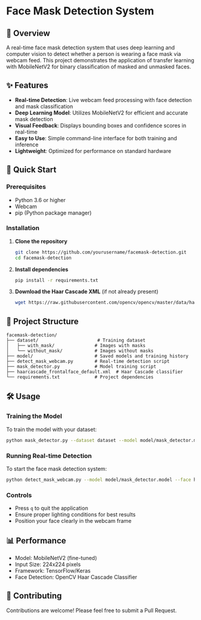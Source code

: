 # Face Mask Detection System

## 📌 Overview
A real-time face mask detection system that uses deep learning and computer vision to detect whether a person is wearing a face mask via webcam feed. This project demonstrates the application of transfer learning with MobileNetV2 for binary classification of masked and unmasked faces.

## ✨ Features
- **Real-time Detection**: Live webcam feed processing with face detection and mask classification
- **Deep Learning Model**: Utilizes MobileNetV2 for efficient and accurate mask detection
- **Visual Feedback**: Displays bounding boxes and confidence scores in real-time
- **Easy to Use**: Simple command-line interface for both training and inference
- **Lightweight**: Optimized for performance on standard hardware

## 🚀 Quick Start

### Prerequisites
- Python 3.6 or higher
- Webcam
- pip (Python package manager)

### Installation
1. **Clone the repository**
   ```bash
   git clone https://github.com/yourusername/facemask-detection.git
   cd facemask-detection
   ```

2. **Install dependencies**
   ```bash
   pip install -r requirements.txt
   ```

3. **Download the Haar Cascade XML** (if not already present)
   ```bash
   wget https://raw.githubusercontent.com/opencv/opencv/master/data/haarcascades/haarcascade_frontalface_default.xml
   ```

## 📂 Project Structure
```
facemask-detection/
├── dataset/                      # Training dataset
│   ├── with_mask/               # Images with masks
│   └── without_mask/            # Images without masks
├── model/                       # Saved models and training history
├── detect_mask_webcam.py        # Real-time detection script
├── mask_detector.py             # Model training script
├── haarcascade_frontalface_default.xml  # Haar Cascade classifier
└── requirements.txt             # Project dependencies
```

## 🛠️ Usage

### Training the Model
To train the model with your dataset:
```bash
python mask_detector.py --dataset dataset --model model/mask_detector.model --plot model/plot.png
```

### Running Real-time Detection
To start the face mask detection system:
```bash
python detect_mask_webcam.py --model model/mask_detector.model --face haarcascade_frontalface_default.xml
```

### Controls
- Press `q` to quit the application
- Ensure proper lighting conditions for best results
- Position your face clearly in the webcam frame

## 📊 Performance
- Model: MobileNetV2 (fine-tuned)
- Input Size: 224x224 pixels
- Framework: TensorFlow/Keras
- Face Detection: OpenCV Haar Cascade Classifier

## 🤝 Contributing
Contributions are welcome! Please feel free to submit a Pull Request.

